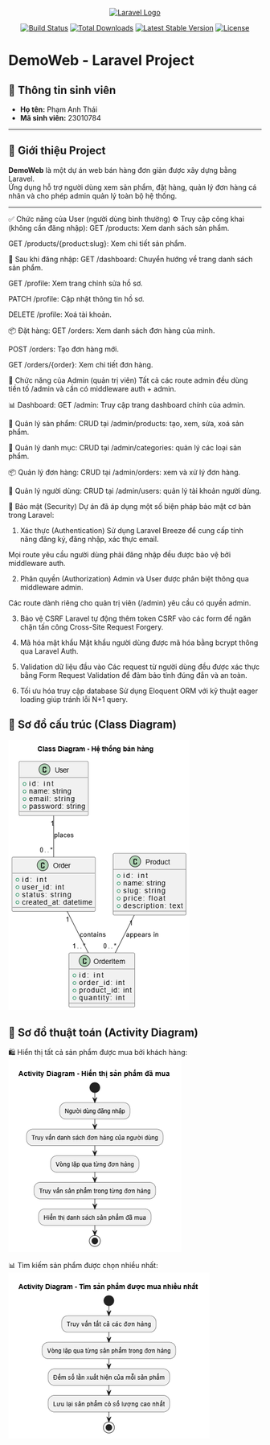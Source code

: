 <p align="center"><a href="https://laravel.com" target="_blank"><img src="https://raw.githubusercontent.com/laravel/art/master/logo-lockup/5%20SVG/2%20CMYK/1%20Full%20Color/laravel-logolockup-cmyk-red.svg" width="400" alt="Laravel Logo"></a></p>

<p align="center">
<a href="https://github.com/laravel/framework/actions"><img src="https://github.com/laravel/framework/workflows/tests/badge.svg" alt="Build Status"></a>
<a href="https://packagist.org/packages/laravel/framework"><img src="https://img.shields.io/packagist/dt/laravel/framework" alt="Total Downloads"></a>
<a href="https://packagist.org/packages/laravel/framework"><img src="https://img.shields.io/packagist/v/laravel/framework" alt="Latest Stable Version"></a>
<a href="https://packagist.org/packages/laravel/framework"><img src="https://img.shields.io/packagist/l/laravel/framework" alt="License"></a>
</p>

# DemoWeb - Laravel Project

## 👤 Thông tin sinh viên

- **Họ tên:** Phạm Anh Thái 
- **Mã sinh viên:** 23010784

---

## 📌 Giới thiệu Project

**DemoWeb** là một dự án web bán hàng đơn giản được xây dựng bằng Laravel.  
Ứng dụng hỗ trợ người dùng xem sản phẩm, đặt hàng, quản lý đơn hàng cá nhân và cho phép admin quản lý toàn bộ hệ thống.

---
✅ Chức năng của User (người dùng bình thường)
⚙️ Truy cập công khai (không cần đăng nhập):
GET /products: Xem danh sách sản phẩm.

GET /products/{product:slug}: Xem chi tiết sản phẩm.

🔐 Sau khi đăng nhập:
GET /dashboard: Chuyển hướng về trang danh sách sản phẩm.

GET /profile: Xem trang chỉnh sửa hồ sơ.

PATCH /profile: Cập nhật thông tin hồ sơ.

DELETE /profile: Xoá tài khoản.

📦 Đặt hàng:
GET /orders: Xem danh sách đơn hàng của mình.

POST /orders: Tạo đơn hàng mới.

GET /orders/{order}: Xem chi tiết đơn hàng.

👑 Chức năng của Admin (quản trị viên)
Tất cả các route admin đều dùng tiền tố /admin và cần có middleware auth + admin.

📊 Dashboard:
GET /admin: Truy cập trang dashboard chính của admin.

🛒 Quản lý sản phẩm:
CRUD tại /admin/products: tạo, xem, sửa, xoá sản phẩm.

🧩 Quản lý danh mục:
CRUD tại /admin/categories: quản lý các loại sản phẩm.

📦 Quản lý đơn hàng:
CRUD tại /admin/orders: xem và xử lý đơn hàng.

👥 Quản lý người dùng:
CRUD tại /admin/users: quản lý tài khoản người dùng.

🔐 Bảo mật (Security)
Dự án đã áp dụng một số biện pháp bảo mật cơ bản trong Laravel:

1. Xác thực (Authentication)
Sử dụng Laravel Breeze để cung cấp tính năng đăng ký, đăng nhập, xác thực email.

Mọi route yêu cầu người dùng phải đăng nhập đều được bảo vệ bởi middleware auth.

2. Phân quyền (Authorization)
Admin và User được phân biệt thông qua middleware admin.

Các route dành riêng cho quản trị viên (/admin) yêu cầu có quyền admin.

3. Bảo vệ CSRF
Laravel tự động thêm token CSRF vào các form để ngăn chặn tấn công Cross-Site Request Forgery.

4. Mã hóa mật khẩu
Mật khẩu người dùng được mã hóa bằng bcrypt thông qua Laravel Auth.

5. Validation dữ liệu đầu vào
Các request từ người dùng đều được xác thực bằng Form Request Validation để đảm bảo tính đúng đắn và an toàn.

6. Tối ưu hóa truy cập database
Sử dụng Eloquent ORM với kỹ thuật eager loading giúp tránh lỗi N+1 query.
## 🧱 Sơ đồ cấu trúc (Class Diagram)

![ui](images/Sodocautrc.drawio.png)
## 🧱 Sơ đồ thuật toán  (Activity Diagram)

🛍️ Hiển thị tất cả sản phẩm được mua bởi khách hàng:
![ui](images/Sodothuattoan1.drawio.png)

📊 Tìm kiếm sản phẩm được chọn nhiều nhất:
![ui](images/Sodothuattoan2.drawio.png)
